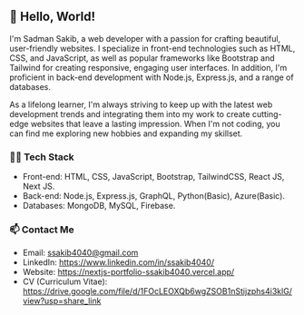 ## 👋 Hello, World! 

I'm Sadman Sakib, a web developer with a passion for crafting beautiful, user-friendly websites. I specialize in front-end technologies such as HTML, CSS, and JavaScript, as well as popular frameworks like Bootstrap and Tailwind for creating responsive, engaging user interfaces. In addition, I'm proficient in back-end development with Node.js, Express.js, and a range of databases.

As a lifelong learner, I'm always striving to keep up with the latest web development trends and integrating them into my work to create cutting-edge websites that leave a lasting impression. When I'm not coding, you can find me exploring new hobbies and expanding my skillset.

### 👨‍💻 Tech Stack

- Front-end: HTML, CSS, JavaScript, Bootstrap, TailwindCSS, React JS, Next JS.
- Back-end: Node.js, Express.js, GraphQL, Python(Basic), Azure(Basic).
- Databases: MongoDB, MySQL, Firebase.


### 📫 Contact Me

- Email: ssakib4040@gmail.com
- LinkedIn: https://www.linkedin.com/in/ssakib4040/
- Website: https://nextjs-portfolio-ssakib4040.vercel.app/
- CV (Curriculum Vitae): https://drive.google.com/file/d/1FOcLEOXQb6wgZSOB1nStijzphs4i3klG/view?usp=share_link
